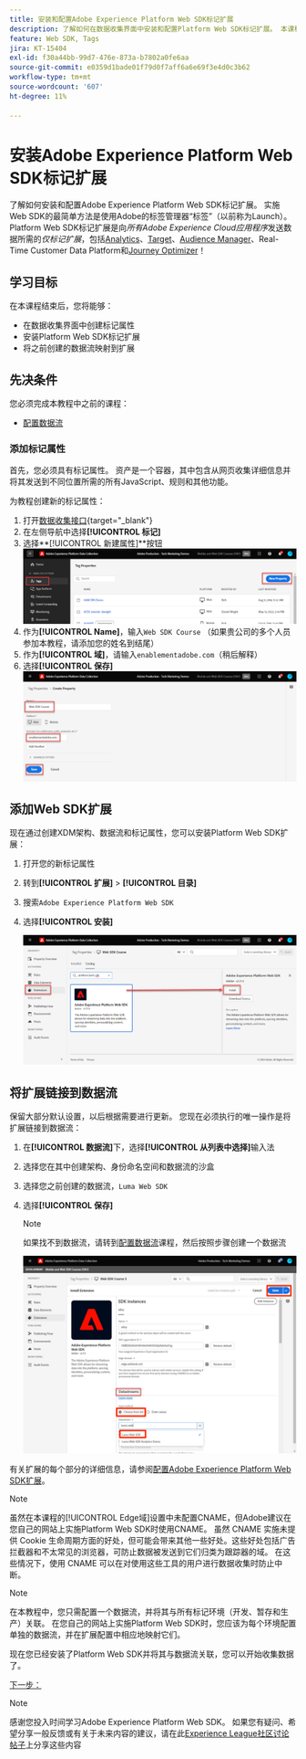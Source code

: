 ```yaml
---
title: 安装和配置Adobe Experience Platform Web SDK标记扩展
description: 了解如何在数据收集界面中安装和配置Platform Web SDK标记扩展。 本课程是《使用 Web SDK 实施 Adobe Experience Cloud》教程的一部分。
feature: Web SDK, Tags
jira: KT-15404
exl-id: f30a44bb-99d7-476e-873a-b7802a0fe6aa
source-git-commit: e0359d1bade01f79d0f7aff6a6e69f3e4d0c3b62
workflow-type: tm+mt
source-wordcount: '607'
ht-degree: 11%

---
```


# 安装Adobe Experience Platform Web SDK标记扩展

了解如何安装和配置Adobe Experience Platform Web SDK标记扩展。 实施Web SDK的最简单方法是使用Adobe的标签管理器“标签”（以前称为Launch）。 Platform Web SDK标记扩展是向&#x200B;_所有Adobe Experience Cloud应用程序_&#x200B;发送数据所需的&#x200B;_仅标记扩展_，包括[Analytics](setup-analytics.md)、[Target](setup-target.md)、[Audience Manager](setup-audience-manager.md)、Real-Time Customer Data Platform和[Journey Optimizer](setup-web-channel.md)！

## 学习目标

在本课程结束后，您将能够：

* 在数据收集界面中创建标记属性
* 安装Platform Web SDK标记扩展
* 将之前创建的数据流映射到扩展

## 先决条件

您必须完成本教程中之前的课程：

* [配置数据流](configure-datastream.md)

### 添加标记属性

首先，您必须具有标记属性。 资产是一个容器，其中包含从网页收集详细信息并将其发送到不同位置所需的所有JavaScript、规则和其他功能。

为教程创建新的标记属性：

1. 打开[数据收集接口](https://experience.adobe.com/data-collection/){target="_blank"}
1. 在左侧导航中选择&#x200B;**[!UICONTROL 标记]**
1. 选择&#x200B;**[!UICONTROL 新建属性]**按钮
   ![添加新属性](assets/websdk-property-addNewProperty.png)
1. 作为&#x200B;**[!UICONTROL Name]**，输入`Web SDK Course` （如果贵公司的多个人员参加本教程，请添加您的姓名到结尾）
1. 作为&#x200B;**[!UICONTROL 域]**，请输入`enablementadobe.com`（稍后解释）
1. 选择&#x200B;**[!UICONTROL 保存]**
   ![属性详细信息](assets/websdk-property-propertyDetails.png)

## 添加Web SDK扩展

现在通过创建XDM架构、数据流和标记属性，您可以安装Platform Web SDK扩展：

1. 打开您的新标记属性
1. 转到&#x200B;**[!UICONTROL 扩展]** > **[!UICONTROL 目录]**
1. 搜索`Adobe Experience Platform Web SDK`
1. 选择&#x200B;**[!UICONTROL 安装]**

   ![安装Web SDK扩展](assets/extension-platform-web-sdk.png)


## 将扩展链接到数据流

保留大部分默认设置，以后根据需要进行更新。 您现在必须执行的唯一操作是将扩展链接到数据流：

1. 在&#x200B;**[!UICONTROL 数据流]**&#x200B;下，选择&#x200B;**[!UICONTROL 从列表中选择]**&#x200B;输入法
1. 选择您在其中创建架构、身份命名空间和数据流的沙盒
1. 选择您之前创建的数据流，`Luma Web SDK`
1. 选择&#x200B;**[!UICONTROL 保存]**

   >[!NOTE]
   >
   > 如果找不到数据流，请转到[配置数据流](configure-datastream.md)课程，然后按照步骤创建一个数据流

   ![数据流选择](assets/extension-luma-web-sdk-datastream-extension.png)

有关扩展的每个部分的详细信息，请参阅[配置Adobe Experience Platform Web SDK扩展](https://experienceleague.adobe.com/en/docs/experience-platform/tags/extensions/client/web-sdk/web-sdk-extension-configuration)。

>[!NOTE]
>
>虽然在本课程的[!UICONTROL Edge域]设置中未配置CNAME，但Adobe建议在您自己的网站上实施Platform Web SDK时使用CNAME。 虽然 CNAME 实施未提供 Cookie 生命周期方面的好处，但可能会带来其他一些好处。这些好处包括广告拦截器和不太常见的浏览器，可防止数据被发送到它们归类为跟踪器的域。 在这些情况下，使用 CNAME 可以在对使用这些工具的用户进行数据收集时防止中断。

>[!NOTE]
>
>在本教程中，您只需配置一个数据流，并将其与所有标记环境（开发、暂存和生产）关联。 在您自己的网站上实施Platform Web SDK时，您应该为每个环境配置单独的数据流，并在扩展配置中相应地映射它们。

现在您已经安装了Platform Web SDK并将其与数据流关联，您可以开始收集数据了。

[下一步： ](create-data-elements.md)

>[!NOTE]
>
>感谢您投入时间学习Adobe Experience Platform Web SDK。 如果您有疑问、希望分享一般反馈或有关于未来内容的建议，请在此[Experience League社区讨论帖子](https://experienceleaguecommunities.adobe.com/t5/adobe-experience-platform-data/tutorial-discussion-implement-adobe-experience-cloud-with-web/td-p/444996)上分享这些内容

